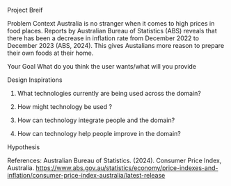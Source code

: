 Project Breif

Problem Context
Australia is no stranger when it comes to high prices in food places. Reports by Australian Bureau of Statistics (ABS) reveals that there has been a decrease in inflation rate from December 2022 to December 2023 (ABS, 2024). This gives Austalians more reason to prepare their own foods at their home. 

Your Goal
What do you think the user wants/what will you provide

Design Inspirations

1.	What technologies currently are being used across the domain? 

2.	How might technology be used ?

3.	How can technology integrate people and the domain?  

4.	How can technology help people improve in the domain?


Hypothesis


References:
Australian Bureau of Statistics. (2024). Consumer Price Index, Australia. https://www.abs.gov.au/statistics/economy/price-indexes-and-inflation/consumer-price-index-australia/latest-release